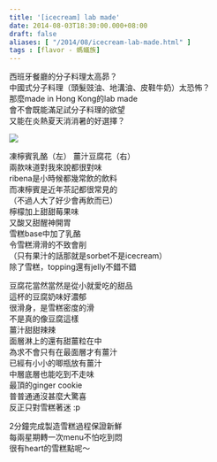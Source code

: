 ```yaml
---
title: '[icecream] lab made'
date: 2014-08-03T18:30:00.000+08:00
draft: false
aliases: [ "/2014/08/icecream-lab-made.html" ]
tags : [flavor - 螞蟻族]
---
```


西班牙餐廳的分子料理太高昴？  
中國式分子料理（頭髮豉油、地溝油、皮鞋牛奶）太恐怖？  
那麼made in Hong Kong的lab made  
會不會既能滿足試分子料理的欲望  
又能在炎熱夏天消消暑的好選擇？  

![](/images/labmade.jpg)

凍檸賓乳酪（左） 薑汁豆腐花（右）  
兩款味道對我來說都很對味  
ribena是小時候都幾常飲的飲料  
而凍檸賓是近年茶記都很常見的  
（不過人大了好少會再飲而已）  
檸檬加上甜甜莓果味  
又酸又甜醒神開胃  
雪糕base中加了乳酪  
令雪糕滑滑的不致會削  
（只有果汁的話那就是sorbet不是icecream）  
除了雪糕，topping還有jelly不錯不錯  
  
豆腐花當然當然是從小就愛吃的甜品  
這杯的豆腐奶味好濃郁  
很滑身，是雪糕密度的滑  
不是真的像豆腐這樣  
薑汁甜甜辣辣  
面層淋上的還有甜薑粒在中  
為求不會只有在最面層才有薑汁  
已經有小小的唧瓶放有薑汁  
中層底層也能吃到不走味  
最頂的ginger cookie  
普普通通沒甚麼大驚喜  
反正只對雪糕著迷 :p  
  
2分鐘完成製造雪糕過程保證新鮮  
每兩星期轉一次menu不怕吃到悶  
很有heart的雪糕點呢～
